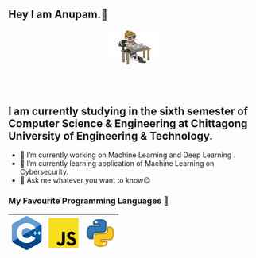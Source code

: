 ## Hey I am Anupam.👋
<p align="center">
<img src="https://raw.githubusercontent.com/AnupamDas054/AnupamDas054/master/img/pro.gif" width=100>
</p>
<br><br>

## I am currently studying in the sixth semester of Computer Science & Engineering at Chittagong University of Engineering & Technology. 
- 🔭 I’m currently working on Machine Learning and Deep Learning .
- 🌱 I’m currently learning application of Machine Learning on Cybersecurity.
- 💬 Ask me whatever you want to know😊

### My Favourite Programming Languages  :rocket:
|<img src="https://raw.githubusercontent.com/AnupamDas054/AnupamDas054/master/img/cpp.png" width=60>  | <img src="https://raw.githubusercontent.com/AnupamDas054/AnupamDas054/master/img/js.png" width=60>  | <img src="https://raw.githubusercontent.com/AnupamDas054/AnupamDas054/master/img/python.png" width=60>  |
|:---:|:---:|:---:|

<!--
**AnupamDas054/AnupamDas054** is a ✨ _special_ ✨ repository because its `README.md` (this file) appears on your GitHub profile.

Here are some ideas to get you started:

- 🔭 I’m currently working on ...
- 🌱 I’m currently learning ...
- 👯 I’m looking to collaborate on ...
- 🤔 I’m looking for help with ...
- 💬 Ask me about ...
- 📫 How to reach me: ...
- 😄 Pronouns: ...
- ⚡ Fun fact: ...
-->
